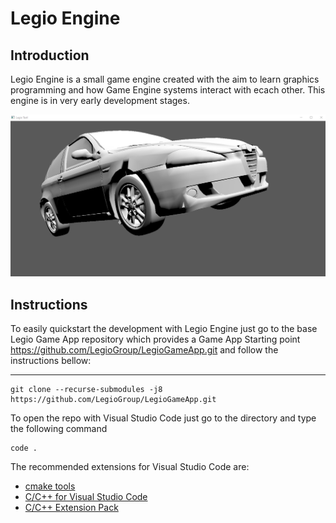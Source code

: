 # Legio Engine

## Introduction

Legio Engine is a small game engine created with the aim to learn graphics programming and how Game Engine systems interact with ecach other.
This engine is in very early development stages.

![Car Rendered in Legio Game Engine](https://github.com/LegioGroup/Legio-Engine/blob/main/data/LegioEngineCarRender.png)


## Instructions

To easily quickstart the development with Legio Engine just go to the base Legio Game App repository which provides a Game App Starting point https://github.com/LegioGroup/LegioGameApp.git and follow the instructions bellow:

---

```
git clone --recurse-submodules -j8 https://github.com/LegioGroup/LegioGameApp.git
```

To open the repo with Visual Studio Code just go to the directory and type the following command
```
code .
```

The recommended extensions for Visual Studio Code are:

-  [cmake tools](https://marketplace.visualstudio.com/items?itemName=ms-vscode.cmake-tools)
-  [C/C++ for Visual Studio Code](https://marketplace.visualstudio.com/items?itemName=ms-vscode.cpptools)
-  [C/C++ Extension Pack](https://marketplace.visualstudio.com/items?itemName=ms-vscode.cpptools-extension-pack)